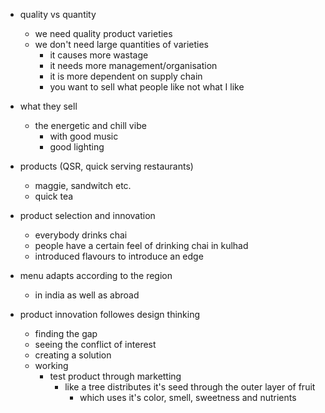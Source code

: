 - quality vs quantity
    - we need quality product varieties
    - we don't need large quantities of varieties
        - it causes more wastage
        - it needs more management/organisation
        - it is more dependent on supply chain
        - you want to sell what people like not what I like

- what they sell
    - the energetic and chill vibe
        - with good music
        - good lighting

- products (QSR, quick serving restaurants)
    - maggie, sandwitch etc.
    - quick tea


- product selection and innovation
    - everybody drinks chai
    - people have a certain feel of drinking chai in kulhad
    - introduced flavours to introduce an edge

- menu adapts according to the region
    - in india as well as abroad

- product innovation followes design thinking
    - finding the gap
    - seeing the conflict of interest
    - creating a solution
    - working
        - test product through marketting 
            - like a tree distributes it's seed through the outer layer of fruit
                - which uses it's color, smell, sweetness and nutrients